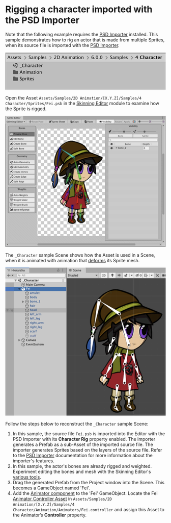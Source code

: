 # Rigging a character imported with the PSD Importer
Note that the following example requires the [PSD Importer](https://docs.unity3d.com/Packages/com.unity.2d.psdimporter@latest) installed. This sample demonstrates how to rig an actor that is made from multiple Sprites, when its source file is imported with the [PSD Importer](https://docs.unity3d.com/Packages/com.unity.2d.psdimporter@latest/).

![](images/2D-animation-samples-character-sample.png)

Open the Asset `Assets/Samples/2D Animation/[X.Y.Z]/Samples/4 Character/Sprites/Fei.psb` in the [Skinning Editor](SkinningEditor.md) module to examine how the Sprite is rigged.

![](images/2D-animation-samples-character-skinning-module.png)

The `_Character` sample Scene shows how the Asset is used in a Scene, when it is animated  with animation that [deforms](SpriteSkin.md) its Sprite mesh.

![](images/2D-animation-samples-character-rig.png)

Follow the steps below to reconstruct the `_Character` sample Scene:

1. In this sample, the source file `Fei.psb` is imported into the Editor with the PSD Importer with its **Character Rig** property enabled. The importer generates a Prefab as a sub-Asset of the imported source file. The importer generates Sprites based on the layers of the source file. Refer to the [PSD Importer](https://docs.unity3d.com/Packages/com.unity.2d.psdimporter@latest) documentation for more information about the importer's features.
   <br/>
2. In this sample, the actor's bones are already rigged and weighted. Experiment editing the bones and mesh with the Skinning Editor's [various tools](SkinEdToolsShortcuts.md).
   <br/>
3. Drag the generated Prefab from the Project window into the Scene. This becomes a GameObject named 'Fei'.
   <br/>
2. Add the [Animator component](https://docs.unity3d.com/Manual/class-Animator.html) to the 'Fei' GameObject. Locate the Fei [Animator Controller Asset](https://docs.unity3d.com/Manual/Animator.html) in `Assets/Samples/2D Animation/[X.Y.Z]/Samples/4 Character/Animation/Animators/Fei.controller` and assign this Asset to the Animator’s **Controller** property.
